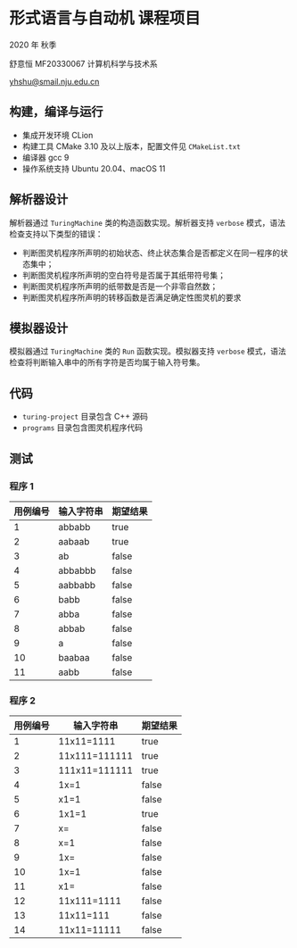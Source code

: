 # 形式语言与自动机 课程项目

2020 年 秋季

舒意恒 MF20330067 计算机科学与技术系

yhshu@smail.nju.edu.cn



## 构建，编译与运行

- 集成开发环境 CLion
- 构建工具 CMake 3.10 及以上版本，配置文件见 `CMakeList.txt`
- 编译器 gcc 9
- 操作系统支持 Ubuntu 20.04、macOS 11



## 解析器设计

解析器通过 `TuringMachine` 类的构造函数实现。解析器支持 `verbose` 模式，语法检查支持以下类型的错误：

- 判断图灵机程序所声明的初始状态、终止状态集合是否都定义在同一程序的状态集中；
- 判断图灵机程序所声明的空白符号是否属于其纸带符号集；
- 判断图灵机程序所声明的纸带数是否是一个非零自然数；
- 判断图灵机程序所声明的转移函数是否满足确定性图灵机的要求



## 模拟器设计

模拟器通过 `TuringMachine` 类的 `Run` 函数实现。模拟器支持 `verbose` 模式，语法检查将判断输入串中的所有字符是否均属于输入符号集。



## 代码

- `turing-project` 目录包含 C++ 源码
- `programs` 目录包含图灵机程序代码



## 测试

### 程序 1

| 用例编号 | 输入字符串 | 期望结果 |
| -------- | ---------- | -------- |
| 1        | abbabb     | true     |
| 2        | aabaab     | true     |
| 3        | ab         | false    |
| 4        | abbabbb    | false    |
| 5        | aabbabb    | false    |
| 6        | babb       | false    |
| 7        | abba       | false    |
| 8        | abbab      | false    |
| 9        | a          | false    |
| 10       | baabaa     | false    |
| 11       | aabb       | false    |



### 程序 2

| 用例编号 | 输入字符串    | 期望结果 |
| -------- | ------------- | -------- |
| 1        | 11x11=1111    | true     |
| 2        | 11x111=111111 | true     |
| 3        | 111x11=111111 | true     |
| 4        | 1x=1          | false    |
| 5        | x1=1          | false    |
| 6        | 1x1=1         | true     |
| 7        | x=            | false    |
| 8        | x=1           | false    |
| 9        | 1x=           | false    |
| 10       | 1x=1          | false    |
| 11       | x1=           | false    |
| 12       | 11x111=1111   | false    |
| 13       | 11x11=111     | false    |
| 14       | 11x11=11111   | false    |




